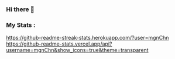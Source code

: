 ### Hi there 👋

### My Stats :
https://github-readme-streak-stats.herokuapp.com/?user=mgnChn
https://github-readme-stats.vercel.app/api?username=mgnChn&show_icons=true&theme=transparent


<!--
**mgnChn/mgnChn** is a ✨ _special_ ✨ repository because its `README.md` (this file) appears on your GitHub profile.

Here are some ideas to get you started:

- 🔭 I’m currently working on ...
- 🌱 I’m currently learning ...
- 👯 I’m looking to collaborate on ...
- 🤔 I’m looking for help with ...
- 💬 Ask me about ...
- 📫 How to reach me: ...
- 😄 Pronouns: ...
- ⚡ Fun fact: ...
-->

